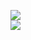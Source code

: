 [![](https://img.shields.io/badge/Made%20With-Github%20Spray-lightgrey.svg?style=for-the-badge&logo=github)](https://github.com/Annihil/github-spray#30845)  
[![](https://i.imgur.com/2DrTn0Z.gif)](https://github.com/Annihil/github-spray)
